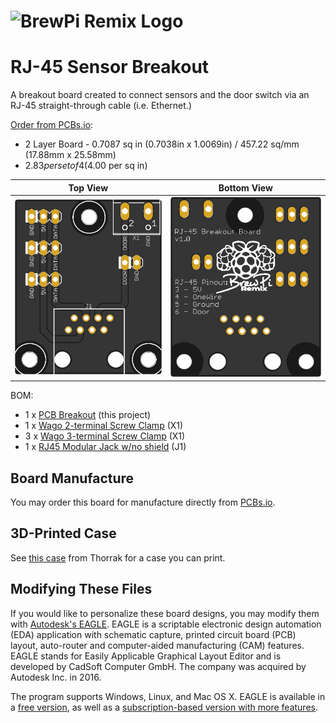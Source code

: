 # ![BrewPi Remix Logo](https://raw.githubusercontent.com/lbussy/brewpi-www-rmx/master/images/brewpi_logo.png)

# RJ-45 Sensor Breakout

A breakout board created to connect sensors and the door switch via an RJ-45 straight-through cable (i.e. Ethernet.)

[Order from PCBs.io](#):

- 2 Layer Board - 0.7087 sq in (0.7038in x 1.0069in) / 457.22 sq/mm (17.88mm x 25.58mm)
- $2.83 per set of 4 ($4.00 per sq in)

| Top View          | Bottom View          |
| ----------------- |:--------------------:|
| ![Board Top][top] | ![Board Bottom][bot] |

[top]: Top.png "Board Top"
[bot]: Bottom.png "Board Bottom"

BOM:

- 1 x [PCB Breakout](#) (this project)
- 1 x [Wago 2-terminal Screw Clamp](https://www.aliexpress.com/item/32700056337.html) (X1)
- 3 x [Wago 3-terminal Screw Clamp](#) (X1)
- 1 x [RJ45 Modular Jack w/no shield](https://www.aliexpress.com/item/32736146888.html) (J1)

## Board Manufacture

You may order this board for manufacture directly from [PCBs.io](https://PCBs.io/share/rJPlG).

## 3D-Printed Case

See [this case](#) from Thorrak for a case you can print.

## Modifying These Files

If you would like to personalize these board designs, you may modify them with [Autodesk's EAGLE](https://www.autodesk.com/products/eagle/overview). EAGLE is a scriptable electronic design automation (EDA) application with schematic capture, printed circuit board (PCB) layout, auto-router and computer-aided manufacturing (CAM) features. EAGLE stands for Easily Applicable Graphical Layout Editor and is developed by CadSoft Computer GmbH. The company was acquired by Autodesk Inc. in 2016.  

The program supports Windows, Linux, and Mac OS X.  EAGLE is available in a [free version](https://www.autodesk.com/products/eagle/free-download), as well as a [subscription-based version with more features](https://www.autodesk.com/products/eagle/compare).
